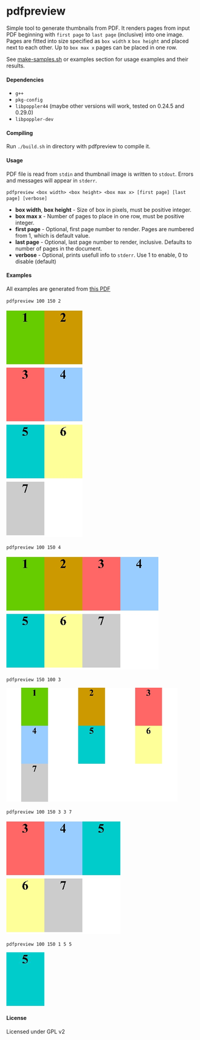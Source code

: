 # pdfpreview

Simple tool to generate thumbnails from PDF. It renders pages from input PDF beginning with `first page` to `last page` (inclusive) into one image. Pages are fitted into size specified as `box width` x `box height` and placed next to each other. Up to `box max x` pages can be placed in one row.

See [make-samples.sh](blob/master/samples/make-samples.sh) or examples section for usage examples and their results.


#### Dependencies

* `g++`
* `pkg-config`
* `libpoppler44` (maybe other versions will work, tested on 0.24.5 and 0.29.0)
* `libpoppler-dev` 

#### Compiling

Run `./build.sh` in directory with pdfpreview to compile it.

#### Usage

PDF file is read from `stdin` and thumbnail image is written to `stdout`. Errors and messages will appear in `stderr`.
```
pdfpreview <box width> <box height> <box max x> [first page] [last page] [verbose]
```

* **box width**, **box height** - Size of box in pixels, must be positive integer.
* **box max x** - Number of pages to place in one row, must be positive integer.
* **first page** - Optional, first page number to render. Pages are numbered from 1, which is default value.
* **last page** - Optional, last page number to render, inclusive. Defaults to number of pages in the document.
* **verbose** - Optional, prints usefull info to `stderr`. Use 1 to enable, 0 to disable (default)

#### Examples

All examples are generated from [this PDF](blob/master/samples/sample.pdf)

`pdfpreview 100 150 2`

![sample 1](samples/sample-1.jpg)

`pdfpreview 100 150 4`

![sample 2](samples/sample-2.jpg)

`pdfpreview 150 100 3`

![sample 3](samples/sample-3.jpg)

`pdfpreview 100 150 3 3 7`

![sample 4](samples/sample-4.jpg)

`pdfpreview 100 150 1 5 5`

![sample 5](samples/sample-5.jpg)

#### License

Licensed under GPL v2
